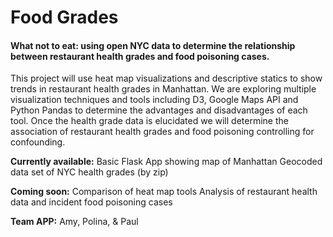 Food Grades
==========

<H4>What not to eat: using open NYC data to determine the relationship between restaurant health grades and food poisoning cases. </H4>

This project will use heat map visualizations and descriptive statics to show trends in restaurant health grades in Manhattan. We are exploring multiple visualization techniques and tools including D3, Google Maps API and Python Pandas to determine the advantages and disadvantages of each tool. Once the health grade data is elucidated we will determine the association of restaurant health grades and food poisoning controlling for confounding. 

<strong>Currently available:</strong>
Basic Flask App showing map of Manhattan
Geocoded data set of NYC health grades (by zip)

<strong>Coming soon:</strong>
Comparison of heat map tools 
Analysis of restaurant health data and incident food poisoning cases

<strong>Team APP:</strong>
Amy, Polina, & Paul
